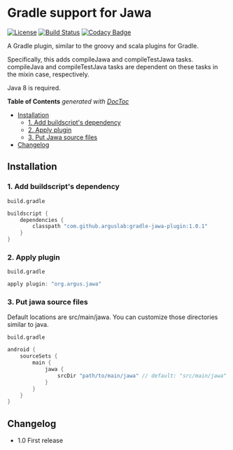 # Gradle support for Jawa
[![License](https://img.shields.io/badge/License-EPL%201.0-red.svg)](https://opensource.org/licenses/EPL-1.0) 
[![Build Status](https://travis-ci.org/arguslab/gradle-jawa-plugin.svg?branch=master)](https://travis-ci.org/arguslab/gradle-jawa-plugin)
[![Codacy Badge](https://api.codacy.com/project/badge/Grade/50865cacec8f43289a071cf06424dd2d)](https://www.codacy.com/app/fgwei521/gradle-jawa-plugin?utm_source=github.com&amp;utm_medium=referral&amp;utm_content=arguslab/gradle-jawa-plugin&amp;utm_campaign=Badge_Grade)

A Gradle plugin, similar to the groovy and scala plugins for Gradle.

Specifically, this adds compileJawa and compileTestJawa tasks. compileJava and compileTestJava tasks are dependent on these tasks in the mixin case, respectively.

Java 8 is required.

<!-- START doctoc generated TOC please keep comment here to allow auto update -->
<!-- DON'T EDIT THIS SECTION, INSTEAD RE-RUN doctoc TO UPDATE -->
**Table of Contents**  *generated with [DocToc](https://github.com/thlorenz/doctoc)*

- [Installation](#installation)
  - [1. Add buildscript's dependency](#1-add-buildscripts-dependency)
  - [2. Apply plugin](#2-apply-plugin)
  - [3. Put Jawa source files](#3-put-jawa-source-files)
- [Changelog](#changelog)

<!-- END doctoc generated TOC please keep comment here to allow auto update -->

## Installation

### 1. Add buildscript's dependency

`build.gradle`
```groovy
buildscript {
    dependencies {
        classpath "com.github.arguslab:gradle-jawa-plugin:1.0.1"
    }
}
```

### 2. Apply plugin

`build.gradle`
```groovy
apply plugin: "org.argus.jawa"
```

### 3. Put jawa source files

Default locations are src/main/jawa.
You can customize those directories similar to java.

`build.gradle`
```groovy
android {
    sourceSets {
        main {
            jawa {
                srcDir "path/to/main/jawa" // default: "src/main/jawa"
            }
        }
    }
}
```

## Changelog
- 1.0 First release
